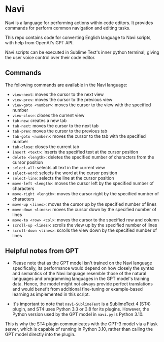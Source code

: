 # Navi

Navi is a language for performing actions within code editors. 
It provides commands for perform common navigation and editing tasks.

This repo contains code for converting English language to Navi scripts,
with help from OpenAI's GPT API. 

Navi scripts can be executed in Sublime Text's inner python terminal, 
giving the user voice control over their code editor.

## Commands

The following commands are available in the Navi language:

- `view-next`: moves the cursor to the next view
- `view-prev`: moves the cursor to the previous view
- `view-goto <number>`: moves the cursor to the view with the specified number
- `view-close`: closes the current view
- `tab-new`: creates a new tab
- `tab-next`: moves the cursor to the next tab
- `tab-prev`: moves the cursor to the previous tab
- `tab-goto <number>`: moves the cursor to the tab with the specified number
- `tab-close`: closes the current tab
- `insert <text>`: inserts the specified text at the cursor position
- `delete <length>`: deletes the specified number of characters from the cursor position
- `select-all`: selects all text in the current view
- `select-word`: selects the word at the cursor position
- `select-line`: selects the line at the cursor position
- `move-left <length>`: moves the cursor left by the specified number of characters
- `move-right <length>`: moves the cursor right by the specified number of characters
- `move-up <lines>`: moves the cursor up by the specified number of lines
- `move-down <lines>`: moves the cursor down by the specified number of lines
- `move-to <row> <col>`: moves the cursor to the specified row and column
- `scroll-up <lines>`: scrolls the view up by the specified number of lines
- `scroll-down <lines>`: scrolls the view down by the specified number of lines

## Helpful notes from GPT

- Please note that as the GPT model isn't trained on the Navi language
specifically, its performance would depend on how closely the syntax and
semantics of the Navi language resemble those of the natural languages and
programming languages in the GPT model's training data. Hence, the model might
not always provide perfect translations and would benefit from additional
fine-tuning or example-based learning as implemented in this script.

- It's important to note that `navi-SublimeText` is a SublimeText 4 (ST4) plugin, 
and ST4 uses Python 3.3 or 3.8 for its plugins. 
However, the Python version used by the GPT model in `navi.py` is Python 3.10.

This is why the ST4 plugin communicates with the GPT-3 model via a Flask server,
which is capable of running in Python 3.10, rather than calling the GPT model 
directly into the plugin.
